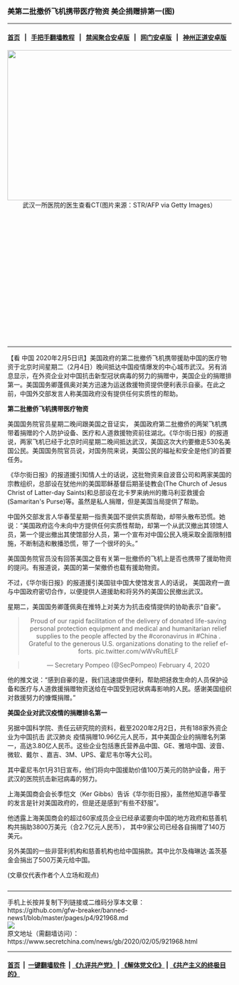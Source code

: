 ### 美第二批撤侨飞机携带医疗物资 美企捐赠排第一(图)
------------------------

#### [首页](https://github.com/gfw-breaker/banned-news1/blob/master/README.md) &nbsp;&nbsp;|&nbsp;&nbsp; [手把手翻墙教程](https://github.com/gfw-breaker/guides/wiki) &nbsp;&nbsp;|&nbsp;&nbsp; [禁闻聚合安卓版](https://github.com/gfw-breaker/bn-android) &nbsp;&nbsp;|&nbsp;&nbsp; [网门安卓版](https://github.com/oGate2/oGate) &nbsp;&nbsp;|&nbsp;&nbsp; [神州正道安卓版](https://github.com/SzzdOgate/update) 



<div class="article_right" style="fone-color:#000">
 <p style="text-align: center;">
  <img alt="" src="https://img3.secretchina.com/pic/2020/2-5/p2620402a803805750-ss.jpg" style="height:337px; width:600px"/>
  <br>
   武汉一所医院的医生查看CT(图片来源：STR/AFP via Getty Images）
   <span id="hideid" name="hideid" style="color:red;display:none;">
    <span href="https://www.secretchina.com">
    </span>
   </span>
  </br>
 </p>
 <div id="txt-mid1-t21-2017">
  <ins class="adsbygoogle" data-ad-client="ca-pub-1276641434651360" data-ad-slot="2451032099" style="display:inline-block;width:336px;height:280px">
  </ins>
  

---


  </div>
 </div>
 <p>
  【看
  <span href="https://www.secretchina.com" target="_blank">
   中国
  </span>
  2020年2月5日讯】美国政府的第二批撤侨飞机携带援助中国的医疗物资于北京时间星期二（2月4日）晚间抵达中国疫情爆发的中心城市武汉。另有消息显示，在外资企业对中国抗击新型冠状病毒的努力的捐赠中，美国企业的捐赠排第一。美国国务卿蓬佩奥对美方迅速为运送救援物资提供便利表示自豪。在此之前，中国外交部发言人称美国政府没有提供任何实质性的帮助。
  <span id="hideid" name="hideid" style="color:red;display:none;">
   <span href="https://www.secretchina.com">
   </span>
  </span>
 </p>
 <p>
  <strong>
   第二批撤侨飞机携带医疗物资
  </strong>
 </p>
 <p>
  美国国务院官员星期二晚间跟美国之音证实， 美国政府第二批撤侨的两架飞机携带着捐赠的个人防护设备、医疗和人道救援物资前往湖北。《华尔街日报》的报道说，两家飞机已经于北京时间星期二晚间抵达武汉，美国这次大约要撤走530名美国公民。美国国务院官员说，对国务院来说，美国公民的福祉和安全是他们的首要任务。
 </p>
 <p>
  《华尔街日报》的报道援引知情人士的话说，这批物资来自波音公司和两家美国的宗教组织，总部设在犹他州的美国耶稣基督后期圣徒教会(The Church of Jesus Christ of Latter-day Saints)和总部设在北卡罗来纳州的撒马利亚救援会(Samaritan's Purse)等。虽然是私人捐赠，但是美国当局提供了帮助。
 </p>
 <p>
  中国外交部发言人华春莹星期一指责美国不提供实质帮助，却带头散布恐慌。她说：“美国政府迄今未向中方提供任何实质性帮助，却第一个从武汉撤出其领馆人员，第一个提出撤出其使馆部分人员，第一个宣布对中国公民入境采取全面限制措施，不断制造和散播恐慌，带了一个很坏的头。”
 </p>
 <p>
  美国国务院官员没有回答美国之音有关第一批撤侨的飞机上是否也携带了援助物资的提问。有报道说，美国的第一架撤侨也载有援助物资。
 </p>
 <p>
  不过，《华尔街日报》的报道援引美国驻中国大使馆发言人的话说， 美国政府一直与中国政府密切合作，以便提供人道援助和将另外的美国公民撤出武汉。
 </p>
 <p>
  星期二，美国国务卿蓬佩奥在推特上对美方为抗击疫情提供的协助表示“自豪”。
 </p>
 <blockquote class="twitter-tweet">
  <p dir="ltr" lang="en" style="text-align: center;">
   Proud of our rapid facilitation of the delivery of donated life-saving personal protection equipment and medical and humanitarian relief supplies to the people affected by the
   <span href="https://twitter.com/hashtag/coronavirus?src=hash&amp;ref_src=twsrc%5Etfw">
    #coronavirus
   </span>
   in
   <span href="https://twitter.com/hashtag/China?src=hash&amp;ref_src=twsrc%5Etfw">
    #China
   </span>
   . Grateful to the generous U.S. organizations donating to the relief efforts.
   <span href="https://t.co/wWvRuftELF">
    pic.twitter.com/wWvRuftELF
   </span>
  </p>
 </blockquote>
 <blockquote class="twitter-tweet" style="text-align: center;">
  — Secretary Pompeo (@SecPompeo)
  <span href="https://twitter.com/SecPompeo/status/1224773517704679426?ref_src=twsrc%5Etfw">
   February 4, 2020
  </span>
 </blockquote>
 <p>
  他的推文说：“感到自豪的是，我们迅速提供便利，帮助把拯救生命的人员保护设备和医疗与人道救援捐赠物资送给在中国受到冠状病毒影响的人民。感谢美国组织对救援努力的慷慨捐赠。”
 </p>
 <p>
  <strong>
   美国企业对武汉疫情的捐赠排名第一
  </strong>
 </p>
 <p>
  另据中国科学院、责任云研究院的资料，截至2020年2月2日，共有188家外资企业为中国抗击
  <span href="https://www.secretchina.com/news/gb/tag/武汉肺炎" target="_blank">
   武汉肺炎
  </span>
  疫情捐赠10.96亿元人民币，其中美国企业的捐赠名列第一，高达3.80亿人民币。这些企业包括惠氏营养品中国、GE、雅培中国、波音、微软、戴尔 、嘉吉、3M、UPS、霍尼韦尔等大公司。
 </p>
 <p>
  其中霍尼韦尔1月31日宣布，他们将向中国援助价值100万美元的防护设备，用于武汉的医院抗击新冠病毒的努力。
 </p>
 <p>
  上海美国商会会长季恺文（Ker Gibbs）告诉《华尔街日报》，虽然他知道华春莹的发言是针对美国政府的，但是还是感到“有些不舒服”。
 </p>
 <p>
  他透露上海美国商会的超过60家成员企业已经承诺要向中国的地方政府和慈善机构共捐助3800万美元（合2.7亿元人民币）， 其中9家公司已经各自捐赠了140万美元。
 </p>
 <p>
  另外美国的一些非营利机构和慈善机构也给中国捐款。其中比尔及梅琳达·盖茨基金会捐出了500万美元给中国。
 </p>
 (文章仅代表作者个人立场和观点)
 <center>
  <div>
   <div id="txt-mid2-t22-2017" style="display: block;  max-height: 351px;  overflow: hidden;">
    <div id="SC-21xxx">
    </div>
    <ins class="adsbygoogle" data-ad-client="ca-pub-1276641434651360" data-ad-format="auto" data-ad-slot="4301710469" data-full-width-responsive="true" style="display:block">
    </ins>
   </div>
  </div>
 </center>
 <div style="padding-top:12px;">
 </div>
</div>

<hr/>
手机上长按并复制下列链接或二维码分享本文章：<br/>
https://github.com/gfw-breaker/banned-news1/blob/master/pages/p4/921968.md <br/>
<a href='https://github.com/gfw-breaker/banned-news1/blob/master/pages/p4/921968.md'><img src='https://github.com/gfw-breaker/banned-news1/blob/master/pages/p4/921968.md.png'/></a> <br/>
原文地址（需翻墙访问）：https://www.secretchina.com/news/gb/2020/02/05/921968.html


------------------------
#### [首页](https://github.com/gfw-breaker/banned-news1/blob/master/README.md) &nbsp;|&nbsp; [一键翻墙软件](https://github.com/gfw-breaker/nogfw/blob/master/README.md) &nbsp;| [《九评共产党》](https://github.com/gfw-breaker/9ping.md/blob/master/README.md#九评之一评共产党是什么) | [《解体党文化》](https://github.com/gfw-breaker/jtdwh.md/blob/master/README.md) | [《共产主义的终极目的》](https://github.com/gfw-breaker/gczydzjmd.md/blob/master/README.md)


<img src='http://gfw-breaker.win/banned-news/pages/p4/921968.md' width='0px' height='0px'/>